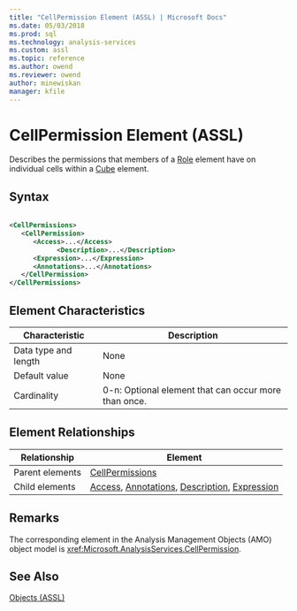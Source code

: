 ```yaml
---
title: "CellPermission Element (ASSL) | Microsoft Docs"
ms.date: 05/03/2018
ms.prod: sql
ms.technology: analysis-services
ms.custom: assl
ms.topic: reference
ms.author: owend
ms.reviewer: owend
author: minewiskan
manager: kfile
---
```

# CellPermission Element (ASSL)

  Describes the permissions that members of a [Role](objects/role-element-assl.md) element have on individual cells within a [Cube](objects/cube-element-assl.md) element.  
  
## Syntax  
  
```xml  
  
<CellPermissions>  
   <CellPermission>  
      <Access>...</Access>  
            <Description>...</Description>  
      <Expression>...</Expression>  
      <Annotations>...</Annotations>  
   </CellPermission>  
</CellPermissions>  
```  
  
## Element Characteristics  
  
|Characteristic|Description|  
|--------------------|-----------------|  
|Data type and length|None|  
|Default value|None|  
|Cardinality|0-n: Optional element that can occur more than once.|  
  
## Element Relationships  
  
|Relationship|Element|  
|------------------|-------------|  
|Parent elements|[CellPermissions](collections/cellpermissions-element-assl.md)|  
|Child elements|[Access](properties/access-element-assl.md), [Annotations](collections/annotations-element-assl.md), [Description](properties/description-element-assl.md), [Expression](properties/expression-element-assl.md)|  
  
## Remarks  
 The corresponding element in the Analysis Management Objects (AMO) object model is <xref:Microsoft.AnalysisServices.CellPermission>.  
  
## See Also  
 [Objects &#40;ASSL&#41;](objects/objects-assl.md)  
  
  
